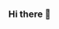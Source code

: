 ### Hi there 👋

<!--
**naHDop-tech/naHDop-tech** is a ✨ _special_ ✨ repository because its `README.md` (this file) appears on your GitHub profile.

[naHDop-tech's Github stats](https://github-readme-stats.vercel.app/api?username=naHDop-tech&show_icons=true)
